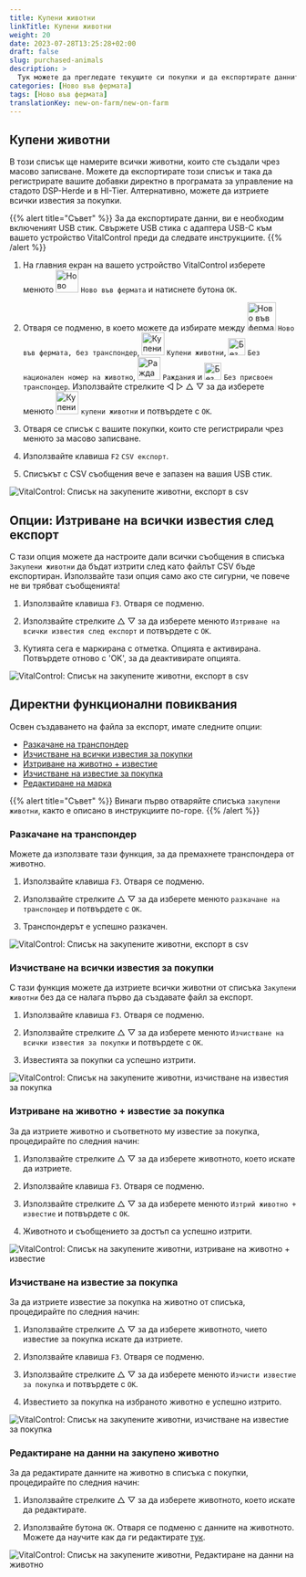 ```yaml
---
title: Купени животни
linkTitle: Купени животни
weight: 20
date: 2023-07-28T13:25:28+02:00
draft: false
slug: purchased-animals
description: >
  Тук можете да прегледате текущите си покупки и да експортирате данните.
categories: [Ново във фермата]
tags: [Ново във фермата]
translationKey: new-on-farm/new-on-farm
---
```

## Купени животни

В този списък ще намерите всички животни, които сте създали чрез масово записване. Можете да експортирате този списък и така да регистрирате вашите добавки директно в програмата за управление на стадото DSP-Herde и в HI-Tier. Алтернативно, можете да изтриете всички известия за покупки.

{{% alert title="Съвет" %}}
За да експортирате данни, ви е необходим включеният USB стик. Свържете USB стика с адаптера USB-C към вашето устройство VitalControl преди да следвате инструкциите.
{{% /alert %}}

1. На главния екран на вашето устройство VitalControl изберете менюто <img src="/icons/main/new-on-farm.svg" width="40" align="bottom" alt="Ново във фермата" /> `Ново във фермата` и натиснете бутона `OK`.

2. Отваря се подменю, в което можете да избирате между <img src="/icons/registration/new-on-farm-no-transponder.svg" width="50" align="bottom" alt="Ново във фермата, без транспондер" /> `Ново във фермата, без транспондер`, <img src="/icons/main/new-on-farm.svg" width="40" align="bottom" alt="Купени животни" /> `Купени животни`, <img src="/icons/registration/no-eartag-number.svg" width="30" align="bottom" alt="Без национален номер на животно" /> `Без национален номер на животно`, <img src="/icons/main/births.svg" width="40" align="bottom" alt="Раждания" /> `Раждания` и <img src="/icons/registration/no-transponder.svg" width="30" align="bottom" alt="Без присвоен транспондер" /> `Без присвоен транспондер`. Използвайте стрелките ◁ ▷ △ ▽ за да изберете менюто <img src="/icons/main/new-on-farm.svg" width="40" align="bottom" alt="Купени животни" /> `купени животни` и потвърдете с `OK`.

3. Отваря се списък с вашите покупки, които сте регистрирали чрез менюто за масово записване.

4. Използвайте клавиша `F2` `CSV експорт`.

5. Списъкът с CSV съобщения вече е запазен на вашия USB стик.

![VitalControl: Списък на закупените животни, експорт в csv](../images/purchasedanimals.png "Закупени животни, експорт в csv")

## Опции: Изтриване на всички известия след експорт

С тази опция можете да настроите дали всички съобщения в списъка `Закупени животни` да бъдат изтрити след като файлът CSV бъде експортиран. Използвайте тази опция само ако сте сигурни, че повече не ви трябват съобщенията!

1. Използвайте клавиша `F3`. Отваря се подменю.

2. Използвайте стрелките △ ▽ за да изберете менюто `Изтриване на всички известия след експорт` и потвърдете с `OK`.

3. Кутията сега е маркирана с отметка. Опцията е активирана. Потвърдете отново с 'OK', за да деактивирате опцията.

![VitalControl: Списък на закупените животни, експорт в csv](../images/delete-all.png "Изтриване на всички известия след експорт")

## Директни функционални повиквания

Освен създаването на файла за експорт, имате следните опции:

- [Разкачане на транспондер](#unlink-transponder)
- [Изчистване на всички известия за покупки](#clear-all-purchase-notices)
- [Изтриване на животно + известие](#delete-animal--purchase-notice)
- [Изчистване на известие за покупка](#clear-notice-of-purchase)
- [Редактиране на марка](#edit-data-of-purchased-animal)

{{% alert title="Съвет" %}}
Винаги първо отваряйте списъка `закупени животни`, както е описано в инструкциите по-горе.
{{% /alert %}}

### Разкачане на транспондер

Можете да използвате тази функция, за да премахнете транспондера от животно.

1. Използвайте клавиша `F3`. Отваря се подменю.

2. Използвайте стрелките △ ▽ за да изберете менюто `разкачане на транспондер` и потвърдете с `OK`.

3. Транспондерът е успешно разкачен.

![VitalControl: Списък на закупените животни, експорт в csv](../images/unlink-transponder.png "Закупени животни, разкачане на транспондер")

### Изчистване на всички известия за покупки

С тази функция можете да изтриете всички животни от списъка `Закупени животни` без да се налага първо да създавате файл за експорт.

1. Използвайте клавиша `F3`. Отваря се подменю.

2. Използвайте стрелките △ ▽ за да изберете менюто `Изчистване на всички известия за покупки` и потвърдете с `OK`.

3. Известията за покупки са успешно изтрити.

![VitalControl: Списък на закупените животни, изчистване на известия за покупка](../images/clear.png "Изчисти всички известия за покупка")

### Изтриване на животно + известие за покупка

За да изтриете животно и съответното му известие за покупка, процедирайте по следния начин:

1. Използвайте стрелките △ ▽ за да изберете животното, което искате да изтриете.

2. Използвайте клавиша `F3`. Отваря се подменю.

3. Използвайте стрелките △ ▽ за да изберете менюто `Изтрий животно + известие` и потвърдете с `OK`.

4. Животното и съобщението за достъп са успешно изтрити.

![VitalControl: Списък на закупените животни, изтриване на животно + известие](../images/delete.png "Изтрий животно + известие")

### Изчистване на известие за покупка

За да изтриете известие за покупка на животно от списъка, процедирайте по следния начин:

1. Използвайте стрелките △ ▽ за да изберете животното, чието известие за покупка искате да изтриете.

2. Използвайте клавиша `F3`. Отваря се подменю.

3. Използвайте стрелките △ ▽ за да изберете менюто `Изчисти известие за покупка` и потвърдете с `OK`.

4. Известието за покупка на избраното животно е успешно изтрито.

![VitalControl: Списък на закупените животни, изчистване на известие за покупка](../images/clearnotice.png "Изчисти известие за покупка")

### Редактиране на данни на закупено животно

За да редактирате данните на животно в списъка с покупки, процедирайте по следния начин:

1. Използвайте стрелките △ ▽ за да изберете животното, което искате да редактирате.

2. Използвайте бутона `OK`. Отваря се подменю с данните на животното. Можете да научите как да ги редактирате [тук](/bg/docs/actions/edit/#edit-animal-data).

![VitalControl: Списък на закупените животни, Редактиране на данни на животно](../images/edit.png "Редактиране на данни на закупено животно")

